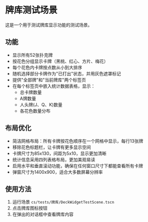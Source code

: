 # 牌库测试场景

这是一个用于测试牌库显示功能的测试场景。

## 功能

- 显示所有52张扑克牌
- 按花色分组显示卡牌（黑桃、红心、方片、梅花）
- 每个花色内卡牌按点数从小到大排序
- 随机选择部分卡牌作为"已打出"状态，并用灰色遮罩标记
- 提供"全部牌"和"当前牌库"两个标签页
- 在每个标签页中嵌入统计数据表格，显示：
  - 总卡牌数量
  - A牌数量
  - 人头牌(J、Q、K)数量
  - 各花色数量分布

## 布局优化

- 简洁网格布局：所有卡牌按花色顺序在一个网格中显示，每行13张牌
- 移除花色标题栏，让卡牌有更多显示空间
- 卡牌尺寸为85x130，间距为5x10，显示更加清晰
- 统计信息采用四列表格布局，更加美观易读
- 启用水平和垂直滚动功能，确保在任何窗口尺寸下都能查看所有卡牌
- 弹窗尺寸为1400x900，适合大多数屏幕分辨率

## 使用方法

1. 运行场景 `cs/tests/牌库/DeckWidgetTestScene.tscn`
2. 点击牌库图标按钮
3. 在弹出的对话框中查看牌库内容 